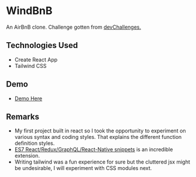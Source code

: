 # WindBnB
An AirBnB clone. Challenge gotten from [devChallenges.](https://devchallenges.io/challenges/3JFYedSOZqAxYuOCNmYD)

## Technologies Used
- Create React App
- Tailwind CSS

## Demo
- [Demo Here](https://windbnb-areezy.vercel.app/ "https://windbnb-areezy.vercel.app/")

## Remarks
- My first project built in react so I took the opportunity to experiment on various syntax and coding styles. That explains the different function definition styles.
- [ES7 React/Redux/GraphQL/React-Native snippets](https://marketplace.visualstudio.com/items?itemName=dsznajder.es7-react-js-snippets) is an incredible extension.
- Writing tailwind was a fun experience for sure but the cluttered jsx might be undesirable, I will experiment with CSS modules next.

